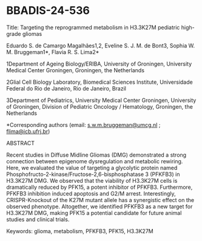 # BBADIS-24-536

Title: Targeting the reprogrammed metabolism in H3.3K27M pediatric high-grade gliomas

Eduardo S. de Camargo Magalhães1,2, Eveline S. J. M. de Bont3, Sophia W. M. Bruggeman1*, Flavia R. S. Lima2*

1Department of Ageing Biology/ERIBA, University of Groningen, University Medical Center Groningen, Groningen, the Netherlands

2Glial Cell Biology Laboratory, Biomedical Sciences Institute, Universidade Federal do Rio de Janeiro, Rio de Janeiro, Brazil

3Department of Pediatrics, University Medical Center Groningen, University of Groningen, Division of Pediatric Oncology / Hematology, Groningen, the Netherlands

*Corresponding authors (email: s.w.m.bruggeman@umcg.nl ; flima@icb.ufrj.br)

ABSTRACT

Recent studies in Diffuse Midline Gliomas (DMG) demonstrated a strong connection between epigenome dysregulation and metabolic rewiring. Here, we evaluated the value of targeting a glycolytic protein named Phosphofructo-2-kinase/Fructose-2,6-bisphosphatase 3 (PFKFB3) in H3.3K27M DMG. We observed that the viability of H3.3K27M cells is dramatically reduced by PFK15, a potent inhibitor of PFKFB3. Furthermore, PFKFB3 inhibition induced apoptosis and G2/M arrest. Interestingly, CRISPR-Knockout of the K27M mutant allele has a synergistic effect on the observed phenotype. Altogether, we identified PFKFB3 as a new target for H3.3K27M DMG, making PFK15 a potential candidate for future animal studies and clinical trials.

Keywords: glioma, metabolism, PFKFB3, PFK15, H3.3K27M 
